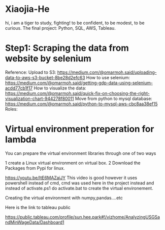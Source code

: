 # Xiaojia-He

hi, i am a tiger to study, fighting!
to be confident, to be modest, to be curious.
The final project: Python, SQL, AWS, Tableau.
# Step1: Scraping the data from website by selenium

Reference:
Upload to S3: https://medium.com/@omarmoh.said/uploading-data-to-aws-s3-bucket-8be28d2efc63
How to use selenium: https://medium.com/@omarmoh.said/getting-gdp-data-using-selenium-acdd77cb1f17
How to visualize the data: https://medium.com/@omarmoh.said/quick-fix-on-choosing-the-right-visualization-chart-944278f80011
Move from python to mysql database: https://medium.com/@omarmoh.said/python-to-mysql-aws-cbc8aa38ef15 Roles:


# Virtual environment preperation for lambda
You can prepare the virtual environment libraries through one of two ways

  1 create a Linux virtual environment on virtual box.
  2 Download the Packages from Pypi for linux.
  
  
https://youtu.be/ItE6MAZaiJY This video is good however it uses powershell instead of cmd, cmd was used here in the project instead and instead of activate.ps1 do activate.bat to create the virtual environement.


Creating the virtual environment with numpy,pandas....etc



Here is the link to tableau public

https://public.tableau.com/profile/sun.hee.park#!/vizhome/AnalyzingUSGSandMinWageData/Dashboard1
